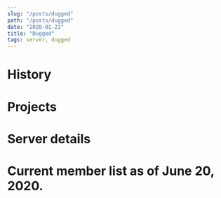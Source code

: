 ```yaml
---
slug: "/posts/dugged"
path: "/posts/dugged"
date: "2020-01-21"
title: "Dugged"
tags: server, dugged
---
```




# History

# Projects

# Server details

# Current member list as of June 20, 2020.

